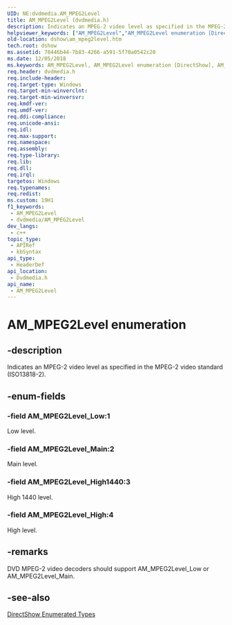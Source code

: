 ```yaml
---
UID: NE:dvdmedia.AM_MPEG2Level
title: AM_MPEG2Level (dvdmedia.h)
description: Indicates an MPEG-2 video level as specified in the MPEG-2 video standard (ISO13818-2).
helpviewer_keywords: ["AM_MPEG2Level","AM_MPEG2Level enumeration [DirectShow]","AM_MPEG2Level_High","AM_MPEG2Level_High1440","AM_MPEG2Level_Low","AM_MPEG2Level_Main","MPEG2LevelEnumeration","dshow.am_mpeg2level","dvdmedia/AM_MPEG2Level","dvdmedia/AM_MPEG2Level_High","dvdmedia/AM_MPEG2Level_High1440","dvdmedia/AM_MPEG2Level_Low","dvdmedia/AM_MPEG2Level_Main"]
old-location: dshow\am_mpeg2level.htm
tech.root: dshow
ms.assetid: 78446b44-7b83-4266-a591-5f70a0542c20
ms.date: 12/05/2018
ms.keywords: AM_MPEG2Level, AM_MPEG2Level enumeration [DirectShow], AM_MPEG2Level_High, AM_MPEG2Level_High1440, AM_MPEG2Level_Low, AM_MPEG2Level_Main, MPEG2LevelEnumeration, dshow.am_mpeg2level, dvdmedia/AM_MPEG2Level, dvdmedia/AM_MPEG2Level_High, dvdmedia/AM_MPEG2Level_High1440, dvdmedia/AM_MPEG2Level_Low, dvdmedia/AM_MPEG2Level_Main
req.header: dvdmedia.h
req.include-header: 
req.target-type: Windows
req.target-min-winverclnt: 
req.target-min-winversvr: 
req.kmdf-ver: 
req.umdf-ver: 
req.ddi-compliance: 
req.unicode-ansi: 
req.idl: 
req.max-support: 
req.namespace: 
req.assembly: 
req.type-library: 
req.lib: 
req.dll: 
req.irql: 
targetos: Windows
req.typenames: 
req.redist: 
ms.custom: 19H1
f1_keywords:
 - AM_MPEG2Level
 - dvdmedia/AM_MPEG2Level
dev_langs:
 - c++
topic_type:
 - APIRef
 - kbSyntax
api_type:
 - HeaderDef
api_location:
 - Dvdmedia.h
api_name:
 - AM_MPEG2Level
---
```


# AM_MPEG2Level enumeration


## -description

Indicates an MPEG-2 video level as specified in the MPEG-2 video standard (ISO13818-2).

## -enum-fields

### -field AM_MPEG2Level_Low:1

Low level.

### -field AM_MPEG2Level_Main:2

Main level.

### -field AM_MPEG2Level_High1440:3

High 1440 level.

### -field AM_MPEG2Level_High:4

High level.

## -remarks

DVD MPEG-2 video decoders should support AM_MPEG2Level_Low or AM_MPEG2Level_Main.

## -see-also

<a href="/windows/desktop/DirectShow/directshow-enumerated-types">DirectShow Enumerated Types</a>
